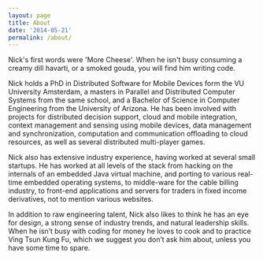 ```yaml
---
layout: page
title: About
date: '2014-05-21'
permalink: /about/
---
```


Nick's first words were 'More Cheese'.  When he isn't busy consuming a
creamy dill havarti, or a smoked gouda, you will find him writing
code.

Nick holds a PhD in Distributed Software for Mobile Devices form the
VU University Amsterdam, a masters in Parallel and Distributed
Computer Systems from the same school, and a Bachelor of Science in
Computer Engineering from the University of Arizona. He has been
involved with projects for distributed decision support, cloud and
mobile integration, context management and sensing using mobile
devices, data management and synchronization, computation and
communication offloading to cloud resources, as well as several
distributed multi-player games.

Nick also has extensive industry experience, having worked at several
small startups. He has worked at all levels of the stack from hacking
on the internals of an embedded Java virtual machine, and porting to
various real-time embedded operating systems, to middle-ware for the
cable billing industry, to front-end applications and servers for
traders in fixed income derivatives, not to mention various websites.

In addition to raw engineering talent, Nick also likes to think he has
an eye for design, a strong sense of industry trends, and natural
leadership skills. When he isn’t busy with coding for money he loves
to cook and to practice Ving Tsun Kung Fu, which we suggest you don’t
ask him about, unless you have some time to spare.
